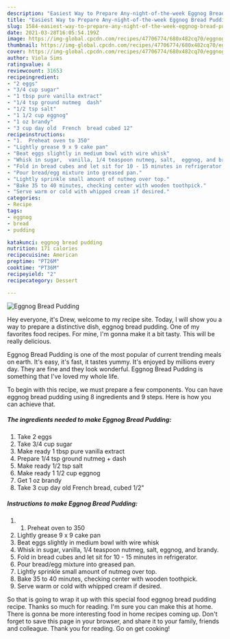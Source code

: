 ```yaml
---
description: "Easiest Way to Prepare Any-night-of-the-week Eggnog Bread Pudding"
title: "Easiest Way to Prepare Any-night-of-the-week Eggnog Bread Pudding"
slug: 1584-easiest-way-to-prepare-any-night-of-the-week-eggnog-bread-pudding
date: 2021-03-28T16:05:54.199Z
image: https://img-global.cpcdn.com/recipes/47706774/680x482cq70/eggnog-bread-pudding-recipe-main-photo.jpg
thumbnail: https://img-global.cpcdn.com/recipes/47706774/680x482cq70/eggnog-bread-pudding-recipe-main-photo.jpg
cover: https://img-global.cpcdn.com/recipes/47706774/680x482cq70/eggnog-bread-pudding-recipe-main-photo.jpg
author: Viola Sims
ratingvalue: 4
reviewcount: 31653
recipeingredient:
- "2 eggs"
- "3/4 cup sugar"
- "1 tbsp pure vanilla extract"
- "1/4 tsp ground nutmeg  dash"
- "1/2 tsp salt"
- "1 1/2 cup eggnog"
- "1 oz brandy"
- "3 cup day old  French  bread cubed 12"
recipeinstructions:
- "1.  Preheat oven to 350"
- "Lightly grease 9 x 9 cake pan"
- "Beat eggs slightly in medium bowl with wire whisk"
- "Whisk in sugar,  vanilla, 1/4 teaspoon nutmeg, salt,  eggnog, and brandy."
- "Fold in bread cubes and let sit for 10 - 15 minutes in refrigerator."
- "Pour bread/egg mixture into greased pan."
- "Lightly sprinkle small amount of nutmeg over top."
- "Bake 35 to 40 minutes, checking center with wooden toothpick."
- "Serve warm or cold with whipped cream if desired."
categories:
- Recipe
tags:
- eggnog
- bread
- pudding

katakunci: eggnog bread pudding 
nutrition: 171 calories
recipecuisine: American
preptime: "PT26M"
cooktime: "PT36M"
recipeyield: "2"
recipecategory: Dessert

---
```



![Eggnog Bread Pudding](https://img-global.cpcdn.com/recipes/47706774/680x482cq70/eggnog-bread-pudding-recipe-main-photo.jpg)

Hey everyone, it's Drew, welcome to my recipe site. Today, I will show you a way to prepare a distinctive dish, eggnog bread pudding. One of my favorites food recipes. For mine, I'm gonna make it a bit tasty. This will be really delicious.

Eggnog Bread Pudding is one of the most popular of current trending meals on earth. It's easy, it's fast, it tastes yummy. It's enjoyed by millions every day. They are fine and they look wonderful. Eggnog Bread Pudding is something that I've loved my whole life.




To begin with this recipe, we must prepare a few components. You can have eggnog bread pudding using 8 ingredients and 9 steps. Here is how you can achieve that.

<!--inarticleads1-->

##### The ingredients needed to make Eggnog Bread Pudding:

1. Take 2 eggs
1. Take 3/4 cup sugar
1. Make ready 1 tbsp pure vanilla extract
1. Prepare 1/4 tsp ground nutmeg + dash
1. Make ready 1/2 tsp salt
1. Make ready 1 1/2 cup eggnog
1. Get 1 oz brandy
1. Take 3 cup day old  French  bread, cubed 1/2&#34;




<!--inarticleads2-->

##### Instructions to make Eggnog Bread Pudding:

1. 1.  Preheat oven to 350
1. Lightly grease 9 x 9 cake pan
1. Beat eggs slightly in medium bowl with wire whisk
1. Whisk in sugar,  vanilla, 1/4 teaspoon nutmeg, salt,  eggnog, and brandy.
1. Fold in bread cubes and let sit for 10 - 15 minutes in refrigerator.
1. Pour bread/egg mixture into greased pan.
1. Lightly sprinkle small amount of nutmeg over top.
1. Bake 35 to 40 minutes, checking center with wooden toothpick.
1. Serve warm or cold with whipped cream if desired.




So that is going to wrap it up with this special food eggnog bread pudding recipe. Thanks so much for reading. I'm sure you can make this at home. There is gonna be more interesting food in home recipes coming up. Don't forget to save this page in your browser, and share it to your family, friends and colleague. Thank you for reading. Go on get cooking!
